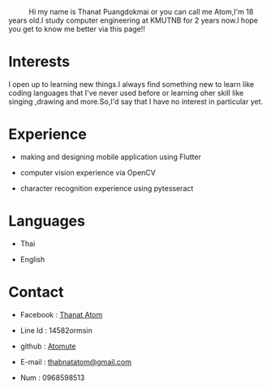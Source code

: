 <p style="text-indent:40px;">Hi my name is Thanat Puangdokmai or you can call me Atom,I'm 18 years old.I study computer engineering at KMUTNB for 2 years now.I hope you get to know me better via this page!!</p>

# Interests
I open up to learning new things.I always find something new to learn like coding languages that I've never used before or learning oher skill like singing ,drawing and more.So,I'd say that I have no interest in particular yet.

# Experience
  * making and designing mobile application using Flutter

  * computer vision experience via OpenCV

  * character recognition experience using pytesseract
  
# Languages
  * Thai
  
  * English

# Contact
  * Facebook : [Thanat Atom](https://web.facebook.com/atom.pungdokmai)

  * Line Id : 14582ormsin

  * github : [Atomute](https://github.com/Atomute)

  * E-mail : thabnatatom@gmail.com

  * Num : 0968598513

